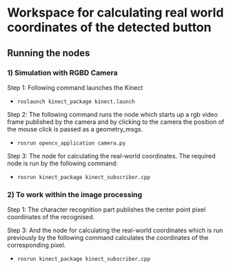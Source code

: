 # Workspace for calculating real world coordinates of the detected button
## Running the nodes
### 1) Simulation with RGBD Camera
Step 1: Following command launches the Kinect  
 * ```roslaunch kinect_package kinect.launch```

Step 2: The following command runs the node which starts up a rgb video frame published by the camera and by clicking to the camera the position of the mouse click is passed as a geometry_msgs.

  * ```rosrun opencv_application camera.py```

Step 3: The node for calculating the real-world coordinates. The required node is run by the following command:
  * ```rosrun kinect_package kinect_subscriber.cpp```
### 2) To work within the image processing

Step 1: The character recognition part publishes the center point pixel coordinates of the recognised.

Step 3: And the node for calculating the real-world coordinates which is run previously by the following command calculates the coordinates of the corresponding pixel.
  * ```rosrun kinect_package kinect_subscriber.cpp```
